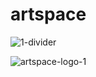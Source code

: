 # artspace


![1-divider](https://user-images.githubusercontent.com/71485613/191644032-31108317-4c52-4ac1-ad11-3b92e2d87c70.png)

![artspace-logo-1](https://user-images.githubusercontent.com/71485613/191643999-65da3eb7-4a73-41e9-9bc5-a39b6077461a.png)
